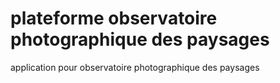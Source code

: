 plateforme observatoire photographique des paysages
===

application pour observatoire photographique des paysages
